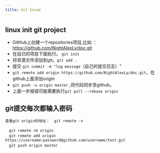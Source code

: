 ```yaml
---
title: Git Issue
---
```


## linux init git project

- GitHub上创建一个repositories项目,比如 ：https://github.com/NightAlexLy/doc.git
- 在自已的项目下面执行。 `git init`
- 将资源文件添加到git。`git add . `
- 提交 `git commit -m "log message`（自己的提交日志）"
- `git remote add origin https://github.com/NightAlexLy/doc.git`，在github上面添加origin
- `git push -u origin master`  ,将代码同步至github。
- 上面一步报错可能需要执行`git pull --rebase origin`

## git提交每次都输入密码

```
查看git origin的地址：  git remote -v

　git remote rm origin
　git remote add origin https://username:password@github.com/username/test.git
　git push origin master
```